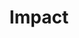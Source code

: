 ---
facebook: https://facebook.com/ImpactParTech
linkedin: https://linkedin.com/company/impact-partech
logohandle: impact
sort: impact
title: Impact
twitter: https://x.com/impactpartech
website: https://impact.com/
youtube: https://youtube.com/c/impactpartech
---